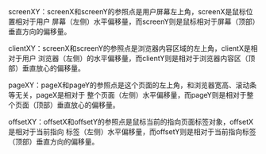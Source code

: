 screenXY：screenX和screenY的参照点是用户屏幕左上角，screenX是鼠标位置相对于用户
屏幕（左侧）水平偏移量，而screenY则是鼠标相对于屏幕（顶部）垂直方向的偏移量。

clientXY：screenX和screenY的参照点是浏览器内容区域的左上角，clientX是相对于用户
浏览器（左侧）的水平偏移量，而clientY则是相对于浏览器内容区（顶部）垂直放心的偏移量。

pageXY：pageX和pageY的参照点是这个页面的左上角，和浏览器宽高、滚动条等无关，pageX是相对于
整个页面（左侧）水平偏移量，而pageY则是相对于整个页面（顶部）垂直放心的偏移量。

offsetXY：offsetX和offsetY的参照点是鼠标当前的指向页面标签对象，offsetX是相对于当前指向
标签（左侧）水平偏移量，而offsetY则是相对于当前指向标签（顶部）垂直方向的偏移量。
